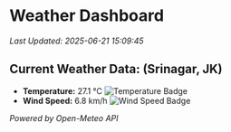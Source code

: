 
# Weather Dashboard

_Last Updated: 2025-06-21 15:09:45_

## Current Weather Data: (Srinagar, JK)
- **Temperature:** 27.1 °C ![Temperature Badge](https://img.shields.io/badge/Temperature-Medium%20Temp-green)
- **Wind Speed:** 6.8 km/h ![Wind Speed Badge](https://img.shields.io/badge/Wind%20Speed-Light%20Wind-blue)

*Powered by Open-Meteo API*
